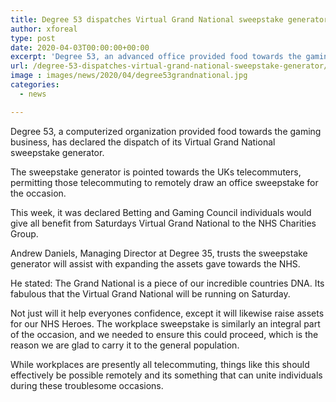 ```yaml
---
title: Degree 53 dispatches Virtual Grand National sweepstake generator
author: xforeal 
type: post
date: 2020-04-03T00:00:00+00:00
excerpt: 'Degree 53, an advanced office provided food towards the gaming business, has declared the dispatch of its Virtual Grand National sweepstake generator '
url: /degree-53-dispatches-virtual-grand-national-sweepstake-generator/
image : images/news/2020/04/degree53grandnational.jpg
categories:
  - news

---
```

Degree 53, a computerized organization provided food towards the gaming business, has declared the dispatch of its Virtual Grand National sweepstake generator. 

The sweepstake generator is pointed towards the UKs telecommuters, permitting those telecommuting to remotely draw an office sweepstake for the occasion. 

This week, it was declared Betting and Gaming Council individuals would give all benefit from Saturdays Virtual Grand National to the NHS Charities Group. 

Andrew Daniels, Managing Director at Degree 35, trusts the sweepstake generator will assist with expanding the assets gave towards the NHS. 

He stated: The Grand National is a piece of our incredible countries DNA. Its fabulous that the Virtual Grand National will be running on Saturday. 

Not just will it help everyones confidence, except it will likewise raise assets for our NHS Heroes. The workplace sweepstake is similarly an integral part of the occasion, and we needed to ensure this could proceed, which is the reason we are glad to carry it to the general population. 

While workplaces are presently all telecommuting, things like this should effectively be possible remotely and its something that can unite individuals during these troublesome occasions.